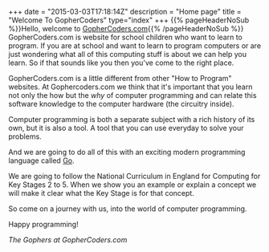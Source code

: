 +++
date = "2015-03-03T17:18:14Z"
description = "Home page"
title = "Welcome To GopherCoders"
type="index"
+++
{{% pageHeaderNoSub %}}Hello, welcome to [GopherCoders.com](/){{% /pageHeaderNoSub %}}
GopherCoders.com is website for school children who want to learn to program.
If you are at school and want to learn to program computers or are just wondering
what all of this computing stuff is about we can help you learn. So if that sounds like you then you've
come to the right place.

GopherCoders.com is a little different from other "How to Program" websites.
At Gophercoders.com we think that it's important that you learn not only the how
but the _why_ of computer programming and can relate this software knowledge to the
computer hardware (the circuitry inside).

Computer programming is both a separate subject with a rich history of its own,
but it is also a tool. A tool that you can use everyday to solve your problems.

And we are going to do all of this with an exciting modern programming language called
[Go](http://golang.org).

We are going to follow the National Curriculum in England for Computing for Key
Stages 2 to 5. When we show you an example or explain a concept we will make it
clear what the Key Stage is for that concept.

So come on a journey with us, into the world of computer programming.

Happy programming!

_The Gophers at GopherCoders.com_
